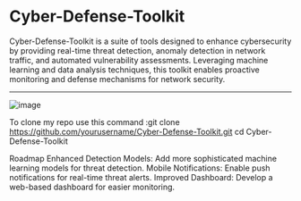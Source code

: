 # Cyber-Defense-Toolkit
Cyber-Defense-Toolkit is a suite of tools designed to enhance cybersecurity by providing real-time threat detection, anomaly detection in network traffic, and automated vulnerability assessments. Leveraging machine learning and data analysis techniques, this toolkit enables proactive monitoring and defense mechanisms for network security.
**************************************************************************************************
![image](https://github.com/user-attachments/assets/91374275-73b2-40a2-ac80-cfae55675a64)


To clone my repo use this command :git clone https://github.com/yourusername/Cyber-Defense-Toolkit.git
cd Cyber-Defense-Toolkit

Roadmap
Enhanced Detection Models: Add more sophisticated machine learning models for threat detection.
Mobile Notifications: Enable push notifications for real-time threat alerts.
Improved Dashboard: Develop a web-based dashboard for easier monitoring.

